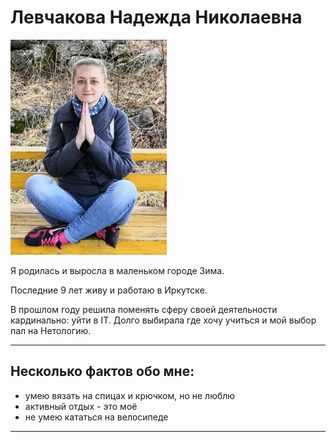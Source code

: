 # **Левчакова Надежда Николаевна**

![foto](images/foto.png)

Я родилась и выросла в маленьком городе Зима.

Последние 9 лет живу и работаю в Иркутске.

В прошлом году решила поменять сферу своей деятельности кардинально: уйти в IT. Долго выбирала где хочу учиться и мой выбор пал на Нетологию. 

---

## Несколько фактов обо мне:

- умею вязать на спицах и крючком, но не люблю
- активный отдых - это моё 
- не умею кататься на велосипеде

---